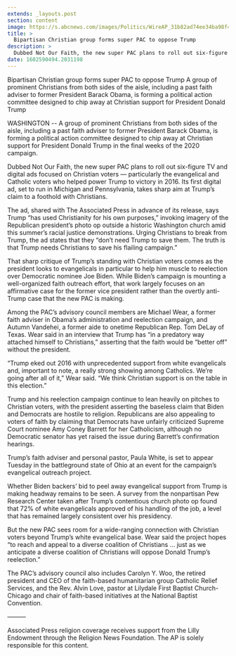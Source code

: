 ```yaml
--- 
extends: _layouts.post 
section: content 
image: https://s.abcnews.com/images/Politics/WireAP_31b82ad74ee34ba98f415b10c89ac659_16x9_992.jpg 
title: > 
  Bipartisan Christian group forms super PAC to oppose Trump 
description: > 
  Dubbed Not Our Faith, the new super PAC plans to roll out six-figure TV and digital ads focused on Christian voters — particularly the evangelical and Catholic voters who helped power Trump to victory in 2016.Urging Christians to break from Trump, the ad states that they “don’t need Trump to save them.“Trump eked out 2016 with unprecedented support from white evangelicals and, important to note, a really strong showing among Catholics.Whether Biden backers’ bid to peel away evangelical support from Trump is making headway remains to be seen.But the new PAC sees room for a wide-ranging connection with Christian voters beyond Trump’s white evangelical base. 
date: 1602590494.2031198 
--- 
```

Bipartisan Christian group forms super PAC to oppose Trump A group of prominent Christians from both sides of the aisle, including a past faith adviser to former President Barack Obama, is forming a political action committee designed to chip away at Christian support for President Donald Trump

WASHINGTON -- A group of prominent Christians from both sides of the aisle, including a past faith adviser to former President Barack Obama, is forming a political action committee designed to chip away at Christian support for President Donald Trump in the final weeks of the 2020 campaign.

Dubbed Not Our Faith, the new super PAC plans to roll out six-figure TV and digital ads focused on Christian voters — particularly the evangelical and Catholic voters who helped power Trump to victory in 2016. Its first digital ad, set to run in Michigan and Pennsylvania, takes sharp aim at Trump’s claim to a foothold with Christians.

The ad, shared with The Associated Press in advance of its release, says Trump “has used Christianity for his own purposes,” invoking imagery of the Republican president’s photo op outside a historic Washington church amid this summer’s racial justice demonstrations. Urging Christians to break from Trump, the ad states that they “don’t need Trump to save them. The truth is that Trump needs Christians to save his flailing campaign.”

That sharp critique of Trump’s standing with Christian voters comes as the president looks to evangelicals in particular to help him muscle to reelection over Democratic nominee Joe Biden. While Biden’s campaign is mounting a well-organized faith outreach effort, that work largely focuses on an affirmative case for the former vice president rather than the overtly anti-Trump case that the new PAC is making.

Among the PAC’s advisory council members are Michael Wear, a former faith adviser in Obama’s administration and reelection campaign, and Autumn Vandehei, a former aide to onetime Republican Rep. Tom DeLay of Texas. Wear said in an interview that Trump has “in a predatory way attached himself to Christians,” asserting that the faith would be “better off” without the president.

“Trump eked out 2016 with unprecedented support from white evangelicals and, important to note, a really strong showing among Catholics. We’re going after all of it,” Wear said. “We think Christian support is on the table in this election.”

Trump and his reelection campaign continue to lean heavily on pitches to Christian voters, with the president asserting the baseless claim that Biden and Democrats are hostile to religion. Republicans are also appealing to voters of faith by claiming that Democrats have unfairly criticized Supreme Court nominee Amy Coney Barrett for her Catholicism, although no Democratic senator has yet raised the issue during Barrett’s confirmation hearings.

Trump’s faith adviser and personal pastor, Paula White, is set to appear Tuesday in the battleground state of Ohio at an event for the campaign’s evangelical outreach project.

Whether Biden backers’ bid to peel away evangelical support from Trump is making headway remains to be seen. A survey from the nonpartisan Pew Research Center taken after Trump’s contentious church photo op found that 72% of white evangelicals approved of his handling of the job, a level that has remained largely consistent over his presidency.

But the new PAC sees room for a wide-ranging connection with Christian voters beyond Trump’s white evangelical base. Wear said the project hopes “to reach and appeal to a diverse coalition of Christians … just as we anticipate a diverse coalition of Christians will oppose Donald Trump’s reelection.”

The PAC’s advisory council also includes Carolyn Y. Woo, the retired president and CEO of the faith-based humanitarian group Catholic Relief Services, and the Rev. Alvin Love, pastor at Lilydale First Baptist Church-Chicago and chair of faith-based initiatives at the National Baptist Convention.

———

Associated Press religion coverage receives support from the Lilly Endowment through the Religion News Foundation. The AP is solely responsible for this content.